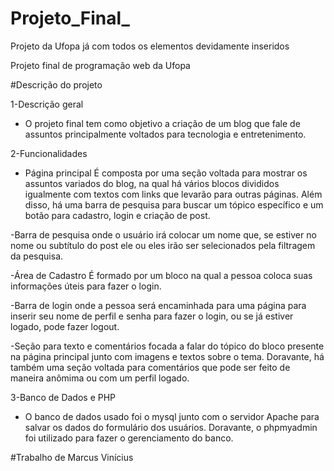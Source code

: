 # Projeto_Final_
Projeto da Ufopa já com todos os elementos devidamente inseridos 

Projeto final de programação web da Ufopa

#Descrição do projeto

1-Descrição geral 
- O projeto final tem como objetivo a criação de um blog que fale de assuntos principalmente voltados para tecnologia e entretenimento.

2-Funcionalidades

- Página principal É composta por uma seção voltada para mostrar os assuntos variados do blog, na qual há vários blocos divididos igualmente com textos com links que levarão para outras páginas. Além disso, há uma barra de pesquisa para buscar um tópico específico e um botão para cadastro, login e criação de post.

-Barra de pesquisa onde o usuário irá colocar um nome que, se estiver no nome ou subtítulo do post ele ou eles irão ser selecionados pela filtragem da pesquisa.

-Área de Cadastro É formado por um bloco na qual a pessoa coloca suas informações úteis para fazer o login.

-Barra de login onde a pessoa será encaminhada para uma página para inserir seu nome de perfil e senha para fazer o login, ou se já estiver logado, pode fazer logout.

-Seção para texto e comentários focada a falar do tópico do bloco presente na página principal junto com imagens e textos sobre o tema. Doravante, há também uma seção voltada para comentários que pode ser feito de maneira anômima ou com um perfil logado.

3-Banco de Dados e PHP
- O banco de dados usado foi o mysql junto com o servidor Apache para salvar os dados do formulário dos usuários. Doravante, o phpmyadmin foi utilizado para fazer o gerenciamento do banco.

#Trabalho de Marcus Vinícius
